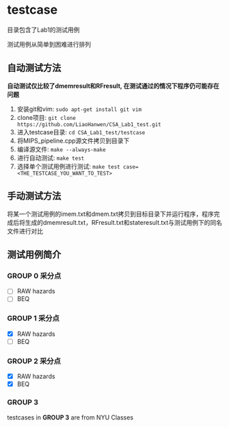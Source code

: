 # testcase

目录包含了Lab1的测试用例

测试用例从简单到困难进行排列

## 自动测试方法

**自动测试仅比较了dmemresult和RFresult, 在测试通过的情况下程序仍可能存在问题**

1. 安装git和vim: `sudo apt-get install git vim`
2. clone项目: `git clone https://github.com/LiaoHanwen/CSA_Lab1_test.git`
3. 进入testcase目录: `cd CSA_Lab1_test/testcase`
4. 将MIPS_pipeline.cpp源文件拷贝到目录下
5. 编译源文件: `make --always-make`
6. 进行自动测试: `make test`
7. 选择单个测试用例进行测试: `make test case=<THE_TESTCASE_YOU_WANT_TO_TEST>`

## 手动测试方法

将某一个测试用例的imem.txt和dmem.txt拷贝到目标目录下并运行程序，程序完成后将生成的dmemresult.txt，RFresult.txt和stateresult.txt与测试用例下的同名文件进行对比

## 测试用例简介

### GROUP 0 采分点
- [ ] RAW hazards
- [ ] BEQ

### GROUP 1 采分点
- [x] RAW hazards
- [ ] BEQ

### GROUP 2 采分点
- [x] RAW hazards
- [x] BEQ
  
### GROUP 3

testcases in **GROUP 3** are from NYU Classes  
